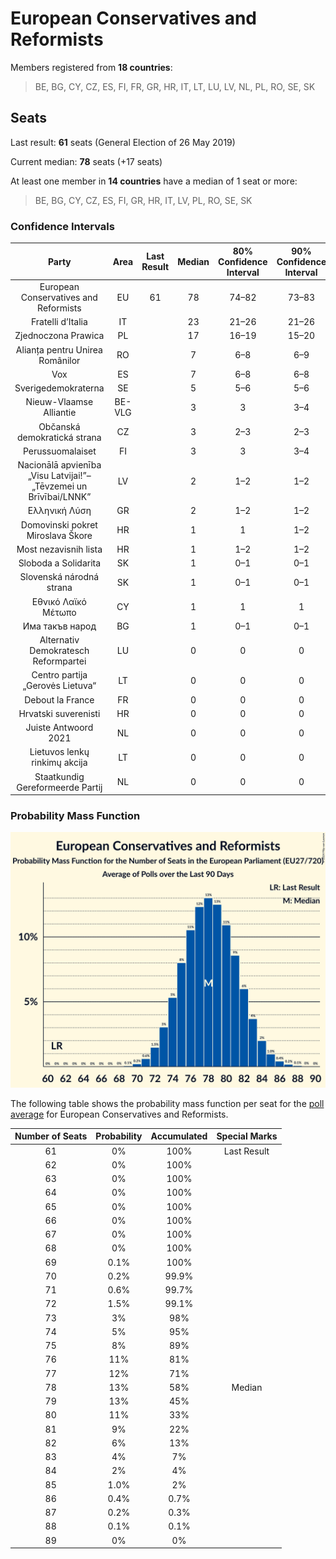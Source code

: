 # European Conservatives and Reformists

Members registered from **18 countries**:

> BE, BG, CY, CZ, ES, FI, FR, GR, HR, IT, LT, LU, LV, NL, PL, RO, SE, SK

## Seats

Last result: **61** seats (General Election of 26 May 2019)

Current median: **78** seats (+17 seats)

At least one member in **14 countries** have a median of 1 seat or more:

> BE, BG, CY, CZ, ES, FI, GR, HR, IT, LV, PL, RO, SE, SK

### Confidence Intervals

| Party | Area | Last Result | Median | 80% Confidence Interval | 90% Confidence Interval | 95% Confidence Interval | 99% Confidence Interval |
|:-----:|:----:|:-----------:|:------:|:-----------------------:|:-----------------------:|:-----------------------:|:-----------------------:|
| European Conservatives and Reformists | EU | 61 | 78 | 74–82 | 73–83 | 73–84 | 71–86 |
| Fratelli d’Italia | IT | | 23 | 21–26 | 21–26 | 20–27 | 19–28 |
| Zjednoczona Prawica | PL | | 17 | 16–19 | 15–20 | 15–20 | 15–21 |
| Alianța pentru Unirea Românilor | RO | | 7 | 6–8 | 6–9 | 6–9 | 6–9 |
| Vox | ES | | 7 | 6–8 | 6–8 | 5–9 | 4–9 |
| Sverigedemokraterna | SE | | 5 | 5–6 | 5–6 | 4–6 | 4–6 |
| Nieuw-Vlaamse Alliantie | BE-VLG | | 3 | 3 | 3–4 | 3–4 | 2–4 |
| Občanská demokratická strana | CZ | | 3 | 2–3 | 2–3 | 2–3 | 2–3 |
| Perussuomalaiset | FI | | 3 | 3 | 3–4 | 3–4 | 3–4 |
| Nacionālā apvienība „Visu Latvijai!”–„Tēvzemei un Brīvībai/LNNK” | LV | | 2 | 1–2 | 1–2 | 1–2 | 1–2 |
| Ελληνική Λύση | GR | | 2 | 1–2 | 1–2 | 1–2 | 1–2 |
| Domovinski pokret Miroslava Škore | HR | | 1 | 1 | 1–2 | 1–2 | 1–2 |
| Most nezavisnih lista | HR | | 1 | 1–2 | 1–2 | 1–2 | 1–2 |
| Sloboda a Solidarita | SK | | 1 | 0–1 | 0–1 | 0–1 | 0–2 |
| Slovenská národná strana | SK | | 1 | 0–1 | 0–1 | 0–1 | 0–1 |
| Εθνικό Λαϊκό Μέτωπο | CY | | 1 | 1 | 1 | 1 | 1 |
| Има такъв народ | BG | | 1 | 0–1 | 0–1 | 0–1 | 0–2 |
| Alternativ Demokratesch Reformpartei | LU | | 0 | 0 | 0 | 0 | 0 |
| Centro partija „Gerovės Lietuva“ | LT | | 0 | 0 | 0 | 0 | 0–1 |
| Debout la France | FR | | 0 | 0 | 0 | 0 | 0–5 |
| Hrvatski suverenisti | HR | | 0 | 0 | 0 | 0 | 0 |
| Juiste Antwoord 2021 | NL | | 0 | 0 | 0 | 0 | 0 |
| Lietuvos lenkų rinkimų akcija | LT | | 0 | 0 | 0 | 0 | 0 |
| Staatkundig Gereformeerde Partij | NL | | 0 | 0 | 0 | 0 | 0 |

### Probability Mass Function

![Graph with seats probability mass function not yet produced](average-2024-02-15-seats-pmf-europeanconservativesandreformists.png "Seats Probability Mass Function")

The following table shows the probability mass function per seat for the [poll average](average-2024-02-15.html) for European Conservatives and Reformists.

| Number of Seats | Probability | Accumulated | Special Marks |
|:---------------:|:-----------:|:-----------:|:-------------:|
| 61 | 0% | 100% | Last Result |
| 62 | 0% | 100% |  |
| 63 | 0% | 100% |  |
| 64 | 0% | 100% |  |
| 65 | 0% | 100% |  |
| 66 | 0% | 100% |  |
| 67 | 0% | 100% |  |
| 68 | 0% | 100% |  |
| 69 | 0.1% | 100% |  |
| 70 | 0.2% | 99.9% |  |
| 71 | 0.6% | 99.7% |  |
| 72 | 1.5% | 99.1% |  |
| 73 | 3% | 98% |  |
| 74 | 5% | 95% |  |
| 75 | 8% | 89% |  |
| 76 | 11% | 81% |  |
| 77 | 12% | 71% |  |
| 78 | 13% | 58% | Median |
| 79 | 13% | 45% |  |
| 80 | 11% | 33% |  |
| 81 | 9% | 22% |  |
| 82 | 6% | 13% |  |
| 83 | 4% | 7% |  |
| 84 | 2% | 4% |  |
| 85 | 1.0% | 2% |  |
| 86 | 0.4% | 0.7% |  |
| 87 | 0.2% | 0.3% |  |
| 88 | 0.1% | 0.1% |  |
| 89 | 0% | 0% |  |


